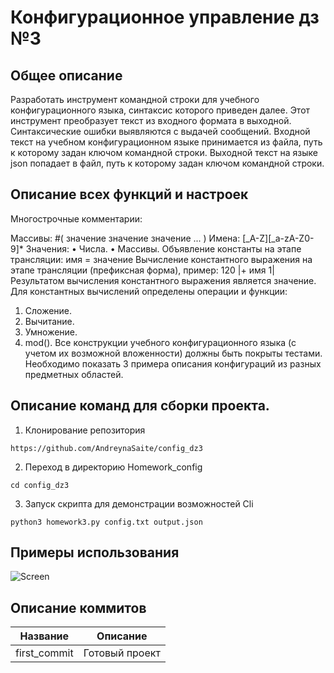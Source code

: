 # Конфигурационное управление дз №3
## Общее описание
Разработать инструмент командной строки для учебного конфигурационного
языка, синтаксис которого приведен далее. Этот инструмент преобразует текст из
входного формата в выходной. Синтаксические ошибки выявляются с выдачей
сообщений. Входной текст на учебном конфигурационном языке принимается из
файла, путь к которому задан ключом командной строки. Выходной текст на
языке json попадает в файл, путь к которому задан ключом командной строки.
##  Описание всех функций и настроек
Многострочные комментарии:
<!--
Это многострочный
комментарий
-->
Массивы:
#( значение значение значение ... )
Имена:
[_A-Z][_a-zA-Z0-9]*
Значения:
• Числа.
• Массивы.
Объявление константы на этапе трансляции:
имя = значение
Вычисление константного выражения на этапе трансляции (префиксная
форма), пример:
120
|+ имя 1|
Результатом вычисления константного выражения является значение.
Для константных вычислений определены операции и функции:
1. Сложение.
2. Вычитание.
3. Умножение.
4. mod().
Все конструкции учебного конфигурационного языка (с учетом их
возможной вложенности) должны быть покрыты тестами. Необходимо показать 3
примера описания конфигураций из разных предметных областей.
##  Описание команд для сборки проекта.
1. Клонирование репозитория 

```https://github.com/AndreynaSaite/config_dz3```

2. Переход в директорию Homework_config

```cd config_dz3```

3. Запуск скрипта для демонстрации возможностей Cli

```python3 homework3.py config.txt output.json```
## Примеры использования
![Screen](https://github.com/AndreynaSaite/config_dz3/blob/main/%D0%B8%D0%B7%D0%BE%D0%B1%D1%80%D0%B0%D0%B6%D0%B5%D0%BD%D0%B8%D0%B5.png)
<!--описание коммитов-->
## Описание коммитов
| Название | Описание                                                                             |
|------------------|----------------------------------------------------------------------------- |
| first_commit    | Готовый проект                                                               |
